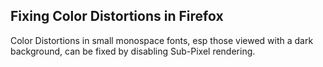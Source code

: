 ## Fixing Color Distortions in Firefox
Color Distortions in small monospace fonts, esp those viewed with a dark background, can be fixed by disabling Sub-Pixel rendering.
